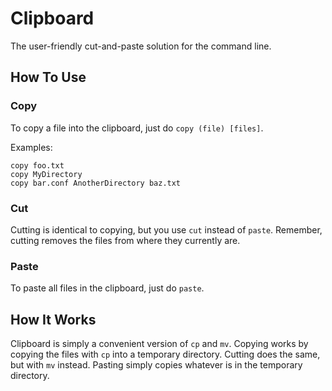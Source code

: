 # Clipboard
The user-friendly cut-and-paste solution for the command line.

## How To Use
### Copy
To copy a file into the clipboard, just do `copy (file) [files]`. 

Examples:

```
copy foo.txt
copy MyDirectory
copy bar.conf AnotherDirectory baz.txt
```
### Cut
Cutting is identical to copying, but you use `cut` instead of `paste`. Remember, cutting removes the files from where they currently are.
### Paste
To paste all files in the clipboard, just do `paste`.

## How It Works
Clipboard is simply a convenient version of `cp` and `mv`. Copying works by copying the files with `cp` into a temporary directory. Cutting does the same, but with `mv` instead. Pasting simply copies whatever is in the temporary directory.

